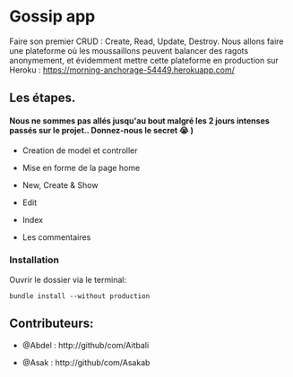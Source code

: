 # Gossip app

Faire son premier CRUD : Create, Read, Update, Destroy. Nous allons faire une plateforme où les moussaillons peuvent balancer des ragots anonymement, et évidemment mettre cette plateforme en production sur Heroku : https://morning-anchorage-54449.herokuapp.com/

## Les étapes. 

#### Nous ne sommes pas allés jusqu'au bout malgré les 2 jours intenses passés sur le projet.. Donnez-nous le secret 😭 )

* Creation de model et controller

* Mise en forme de la page home

* New, Create & Show

* Edit

* Index

* Les commentaires

### Installation

Ouvrir le dossier via le terminal:

```
bundle install --without production
```






## Contributeurs:


* @Abdel : http://github/com/Aitbali

* @Asak : http://github/com/Asakab
